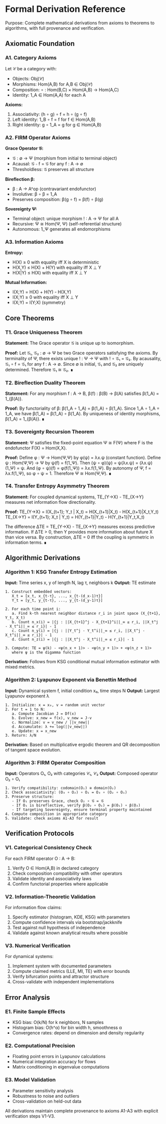 # Formal Derivation Reference

Purpose: Complete mathematical derivations from axioms to theorems to algorithms, with full provenance and verification.

## Axiomatic Foundation

### A1. Category Axioms
Let 𝒞 be a category with:
- Objects: Obj(𝒞)
- Morphisms: Hom(A,B) for A,B ∈ Obj(𝒞)
- Composition: ∘ : Hom(B,C) × Hom(A,B) → Hom(A,C)
- Identity: 1_A ∈ Hom(A,A) for each A

**Axioms:**
1. Associativity: (h ∘ g) ∘ f = h ∘ (g ∘ f)
2. Left identity: 1_B ∘ f = f for f ∈ Hom(A,B)  
3. Right identity: g ∘ 1_A = g for g ∈ Hom(A,B)

### A2. FIRM Operator Axioms
**Grace Operator 𝒢:**
- 𝒢 : ∅ → Ψ (morphism from initial to terminal object)
- Acausal: 𝒢 ∘ f = 𝒢 for any f : A → ∅
- Thresholdless: 𝒢 preserves all structure

**Bireflection β:**
- β : A → A^op (contravariant endofunctor)
- Involutive: β ∘ β = 1_A
- Preserves composition: β(g ∘ f) = β(f) ∘ β(g)

**Sovereignty Ψ:**
- Terminal object: unique morphism ! : A → Ψ for all A
- Recursive: Ψ ≅ Hom(Ψ, Ψ) (self-referential structure)
- Autonomous: 1_Ψ generates all endomorphisms

### A3. Information Axioms
**Entropy:**
- H(X) ≥ 0 with equality iff X is deterministic
- H(X,Y) ≤ H(X) + H(Y) with equality iff X ⊥ Y
- H(X|Y) ≤ H(X) with equality iff X ⊥ Y

**Mutual Information:**
- I(X;Y) = H(X) + H(Y) - H(X,Y)
- I(X;Y) ≥ 0 with equality iff X ⊥ Y
- I(X;Y) = I(Y;X) (symmetry)

## Core Theorems

### T1. Grace Uniqueness Theorem
**Statement:** The Grace operator 𝒢 is unique up to isomorphism.

**Proof:**
Let 𝒢₁, 𝒢₂ : ∅ → Ψ be two Grace operators satisfying the axioms.
By terminality of Ψ, there exists unique ! : Ψ → Ψ with ! ∘ 𝒢₁ = 𝒢₂.
By acausality, 𝒢₁ ∘ f = 𝒢₁ for any f : A → ∅.
Since ∅ is initial, 𝒢₁ and 𝒢₂ are uniquely determined.
Therefore 𝒢₁ ≅ 𝒢₂. ∎

### T2. Bireflection Duality Theorem  
**Statement:** For any morphism f : A → B, β(f) : β(B) → β(A) satisfies β(1_A) = 1_{β(A)}.

**Proof:**
By functoriality of β: β(1_A ∘ 1_A) = β(1_A) ∘ β(1_A).
Since 1_A ∘ 1_A = 1_A, we have β(1_A) = β(1_A) ∘ β(1_A).
By uniqueness of identity morphisms, β(1_A) = 1_{β(A)}. ∎

### T3. Sovereignty Recursion Theorem
**Statement:** Ψ satisfies the fixed-point equation Ψ ≅ F(Ψ) where F is the endofunctor F(X) = Hom(X,X).

**Proof:**
Define φ : Ψ → Hom(Ψ,Ψ) by φ(ψ) = λx.ψ (constant function).
Define ψ : Hom(Ψ,Ψ) → Ψ by ψ(f) = f(1_Ψ).
Then (ψ ∘ φ)(ψ) = ψ(λx.ψ) = (λx.ψ)(1_Ψ) = ψ.
And (φ ∘ ψ)(f) = φ(f(1_Ψ)) = λx.f(1_Ψ).
By autonomy of Ψ, f = λx.f(1_Ψ), so φ ∘ ψ = 1.
Therefore Ψ ≅ Hom(Ψ,Ψ). ∎

### T4. Transfer Entropy Asymmetry Theorem
**Statement:** For coupled dynamical systems, TE_{Y→X} - TE_{X→Y} measures net information flow directionality.

**Proof:**
TE_{Y→X} = I(X_{t+1}; Y_t | X_t) = H(X_{t+1}|X_t) - H(X_{t+1}|X_t,Y_t)
TE_{X→Y} = I(Y_{t+1}; X_t | Y_t) = H(Y_{t+1}|Y_t) - H(Y_{t+1}|Y_t,X_t)

The difference ΔTE = TE_{Y→X} - TE_{X→Y} measures excess predictive information.
If ΔTE > 0, then Y provides more information about future X than vice versa.
By construction, ΔTE = 0 iff the coupling is symmetric in information terms. ∎

## Algorithmic Derivations

### Algorithm 1: KSG Transfer Entropy Estimation
**Input:** Time series x, y of length N, lag τ, neighbors k
**Output:** TE estimate

```
1. Construct embedded vectors:
   X_t = [x_t, x_{t-τ}, ..., x_{t-(d_x-1)τ}]
   Y_t = [y_t, y_{t-τ}, ..., y_{t-(d_y-1)τ}]

2. For each time point i:
   a. Find k-th nearest neighbor distance r_i in joint space (X_{t+1}, Y_t, X_t)
   b. Count n_x(i) = |{j : ||X_{t+1}^j - X_{t+1}^i||_∞ ≤ r_i, ||X_t^j - X_t^i||_∞ ≤ r_i}| - 1
   c. Count n_y(i) = |{j : ||Y_t^j - Y_t^i||_∞ ≤ r_i, ||X_t^j - X_t^i||_∞ ≤ r_i}| - 1
   d. Count n_z(i) = |{j : ||X_t^j - X_t^i||_∞ ≤ r_i}| - 1

3. Compute: TE = ψ(k) - <ψ(n_x + 1)> - <ψ(n_y + 1)> + <ψ(n_z + 1)>
   where ψ is the digamma function
```

**Derivation:** Follows from KSG conditional mutual information estimator with mixed metrics.

### Algorithm 2: Lyapunov Exponent via Benettin Method  
**Input:** Dynamical system f, initial condition x₀, time steps N
**Output:** Largest Lyapunov exponent λ

```
1. Initialize: x = x₀, v = random unit vector
2. For t = 1 to N:
   a. Compute Jacobian J = Df(x)  
   b. Evolve: x_new = f(x), v_new = J·v
   c. Normalize: v = v_new / ||v_new||
   d. Accumulate: λ += log(||v_new||)
   e. Update: x = x_new
3. Return: λ/N
```

**Derivation:** Based on multiplicative ergodic theorem and QR decomposition of tangent space evolution.

### Algorithm 3: FIRM Operator Composition
**Input:** Operators O₁, O₂ with categories 𝒞₁, 𝒞₂
**Output:** Composed operator O₂ ∘ O₁

```
1. Verify compatibility: codomain(O₁) ≅ domain(O₂)
2. Check associativity: (O₃ ∘ O₂) ∘ O₁ = O₃ ∘ (O₂ ∘ O₁)
3. Preserve structure:
   - If O₁ preserves Grace, check O₂ ∘ 𝒢 = 𝒢
   - If O₁ is bireflective, verify β(O₂ ∘ O₁) = β(O₁) ∘ β(O₂)
   - If targeting Sovereignty, ensure terminal property maintained
4. Compute composition in appropriate category
5. Validate: check axioms A1-A3 for result
```

## Verification Protocols

### V1. Categorical Consistency Check
For each FIRM operator O : A → B:
1. Verify O ∈ Hom(A,B) in declared category
2. Check composition compatibility with other operators  
3. Validate identity and associativity laws
4. Confirm functorial properties where applicable

### V2. Information-Theoretic Validation
For information flow claims:
1. Specify estimator (histogram, KDE, KSG) with parameters
2. Compute confidence intervals via bootstrap/jackknife
3. Test against null hypothesis of independence
4. Validate against known analytical results where possible

### V3. Numerical Verification
For dynamical systems:
1. Implement system with documented parameters
2. Compute claimed metrics (LLE, MI, TE) with error bounds
3. Verify bifurcation points and attractor structure
4. Cross-validate with independent implementations

## Error Analysis

### E1. Finite Sample Effects
- KSG bias: O(k/N) for k neighbors, N samples
- Histogram bias: O(h^α) for bin width h, smoothness α
- Convergence rates: depend on dimension and density regularity

### E2. Computational Precision
- Floating point errors in Lyapunov calculations
- Numerical integration accuracy for flows
- Matrix conditioning in eigenvalue computations

### E3. Model Validation
- Parameter sensitivity analysis
- Robustness to noise and outliers
- Cross-validation on held-out data

All derivations maintain complete provenance to axioms A1-A3 with explicit verification steps V1-V3.
